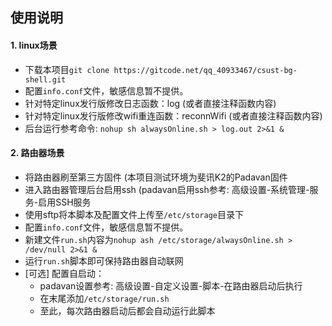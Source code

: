 ## 使用说明
#### 1. linux场景
- 下载本项目`git clone https://gitcode.net/qq_40933467/csust-bg-shell.git`
- 配置`info.conf`文件，敏感信息暂不提供。
- 针对特定linux发行版修改日志函数：log (或者直接注释函数内容)
- 针对特定linux发行版修改wifi重连函数：reconnWifi (或者直接注释函数内容)
- 后台运行参考命令: `nohup sh alwaysOnline.sh > log.out 2>&1 &` 

#### 2. 路由器场景
- 将路由器刷至第三方固件 (本项目测试环境为斐讯K2的Padavan固件
- 进入路由器管理后台启用ssh (padavan启用ssh参考: 高级设置-系统管理-服务-启用SSH服务
- 使用sftp将本脚本及配置文件上传至`/etc/storage`目录下
- 配置`info.conf`文件，敏感信息暂不提供。
- 新建文件`run.sh`内容为`nohup ash /etc/storage/alwaysOnline.sh > /dev/null 2>&1 &`
- 运行`run.sh`脚本即可保持路由器自动联网
- [可选] 配置自启动：
    - padavan设置参考: 高级设置-自定义设置-脚本-在路由器启动后执行
    - 在末尾添加`/etc/storage/run.sh`
    - 至此，每次路由器启动后都会自动运行此脚本
